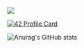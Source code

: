 <!--### Hi there 👋-->
![](https://komarev.com/ghpvc/?username=karimidbouhouch&style=red)

[![42 Profile Card](https://1337-readme.vercel.app/api/profile?cursus=42cursus&dark=true&login=kid-bouh)](https://github.com/mohouyizme/1337-readme)

![Anurag's GitHub stats](https://github-readme-stats.vercel.app/api?username=karimidbouhouch&show_icons=true&theme=merko)


<!--
**karimidbouhouch/karimidbouhouch** is a ✨ _special_ ✨ repository because its `README.md` (this file) appears on your GitHub profile.

Here are some ideas to get you started:

- 🔭 I’m currently working on ...
- 🌱 I’m currently learning ...
- 👯 I’m looking to collaborate on ...
- 🤔 I’m looking for help with ...
- 💬 Ask me about ...
- 📫 How to reach me: ...
- 😄 Pronouns: ...
- ⚡ Fun fact: ...
-->
